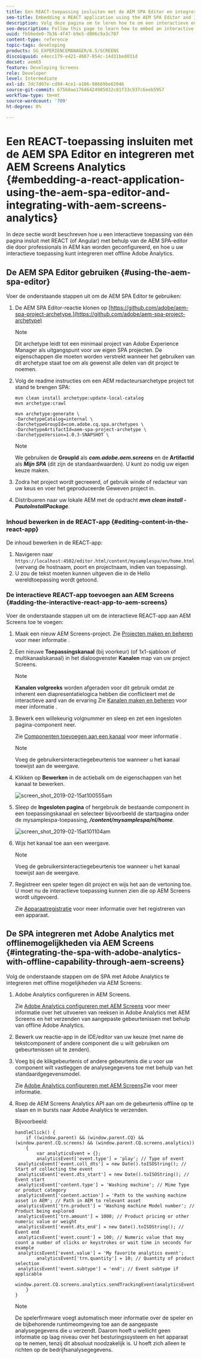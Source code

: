 ```yaml
---
title: Een REACT-toepassing insluiten met de AEM SPA Editor en integreren met AEM Screens Analytics
seo-title: Embedding a REACT application using the AEM SPA Editor and Integrating with AEM Screens Analytics
description: Volg deze pagina om te leren hoe te om een interactieve enige paginatoepassing in te bedden gebruikend REACT (of Angular) gebruikend de redacteur van de SPA van de AEM die door bedrijfsberoeps in AEM kunnen worden gevormd en ook hoe te om uw interactieve toepassing met off-line Adobe Analytics te integreren.
seo-description: Follow this page to learn how to embed an interactive single page application using REACT (or Angular) using the AEM SPA editor that can be configured by business professionals in AEM and also how to integrate your interactive application with offline Adobe Analytics.
uuid: fb56ede0-7b36-4f47-b9e5-d806c9a3c707
content-type: reference
topic-tags: developing
products: SG_EXPERIENCEMANAGER/6.5/SCREENS
discoiquuid: e4ecc179-e421-4687-854c-14d31bed031d
docset: aem65
feature: Developing Screens
role: Developer
level: Intermediate
exl-id: 7dc7d07e-cd94-4ce1-a106-98669be62046
source-git-commit: 67560ae17646424985032c81f33c937c6eeb5957
workflow-type: tm+mt
source-wordcount: '709'
ht-degree: 0%

---
```


# Een REACT-toepassing insluiten met de AEM SPA Editor en integreren met AEM Screens Analytics {#embedding-a-react-application-using-the-aem-spa-editor-and-integrating-with-aem-screens-analytics}

In deze sectie wordt beschreven hoe u een interactieve toepassing van één pagina insluit met REACT (of Angular) met behulp van de AEM SPA-editor die door professionals in AEM kan worden geconfigureerd, en hoe u uw interactieve toepassing kunt integreren met offline Adobe Analytics.

## De AEM SPA Editor gebruiken {#using-the-aem-spa-editor}

Voer de onderstaande stappen uit om de AEM SPA Editor te gebruiken:

1. De AEM SPA Editor-reactie klonen op [https://github.com/adobe/aem-spa-project-archetype.](https://github.com/adobe/aem-spa-project-archetype)

   >[!NOTE]
   >
   >Dit archetype leidt tot een minimaal project van Adobe Experience Manager als uitgangspunt voor uw eigen SPA projecten. De eigenschappen die moeten worden verstrekt wanneer het gebruiken van dit archetype staat toe om als gewenst alle delen van dit project te noemen.

1. Volg de readme instructies om een AEM redacteursarchetype project tot stand te brengen SPA:

   ```
   mvn clean install archetype:update-local-catalog
   mvn archetype:crawl
   
   mvn archetype:generate \
   -DarchetypeCatalog=internal \
   -DarchetypeGroupId=com.adobe.cq.spa.archetypes \
   -DarchetypeArtifactId=aem-spa-project-archetype \
   -DarchetypeVersion=1.0.3-SNAPSHOT \
   ```

   >[!NOTE]
   >
   >We gebruiken de **GroupId** als ***com.adobe.aem.screens*** en de **ArtifactId** als ***Mijn SPA*** (dit zijn de standaardwaarden). U kunt zo nodig uw eigen keuze maken.

1. Zodra het project wordt gecreeerd, of gebruik winde of redacteur van uw keus en voer het geproduceerde Geweven project in.
1. Distribueren naar uw lokale AEM met de opdracht ***mvn clean install -PautoInstallPackage***.

### Inhoud bewerken in de REACT-app {#editing-content-in-the-react-app}

De inhoud bewerken in de REACT-app:

1. Navigeren naar `https://localhost:4502/editor.html/content/mysamplespa/en/home.html` (vervang de hostnaam, poort en projectnaam, indien van toepassing).
1. U zou de tekst moeten kunnen uitgeven die in de Hello wereldtoepassing wordt getoond.

### De interactieve REACT-app toevoegen aan AEM Screens {#adding-the-interactive-react-app-to-aem-screens}

Voer de onderstaande stappen uit om de interactieve REACT-app aan AEM Screens toe te voegen:

1. Maak een nieuw AEM Screens-project. Zie [Projecten maken en beheren](creating-a-screens-project.md) voor meer informatie .

1. Een nieuwe **Toepassingskanaal** (bij voorkeur) (of 1x1-sjabloon of multikanaalskanaal) in het dialoogvenster **Kanalen** map van uw project Screens.

   >[!NOTE]
   >**Kanalen volgreeks** worden afgeraden voor dit gebruik omdat ze inherent een diapresentatielogica hebben die conflicteert met de interactieve aard van de ervaring
   >Zie [Kanalen maken en beheren](managing-channels.md) voor meer informatie .


1. Bewerk een willekeurig volgnummer en sleep en zet een ingesloten pagina-component neer.

   Zie [Componenten toevoegen aan een kanaal](adding-components-to-a-channel.md) voor meer informatie .

   >[!NOTE]
   >
   >Voeg de gebruikersinteractiegebeurtenis toe wanneer u het kanaal toewijst aan de weergave.

1. Klikken op **Bewerken** in de actiebalk om de eigenschappen van het kanaal te bewerken.

   ![screen_shot_2019-02-15at100555am](assets/screen_shot_2019-02-15at100555am.png)

1. Sleep de **Ingesloten pagina** of hergebruik de bestaande component in een toepassingskanaal en selecteer bijvoorbeeld de startpagina onder de mysamplespa-toepassing, ***/content/mysamplespa/nl/home***.

   ![screen_shot_2019-02-15at101104am](assets/screen_shot_2019-02-15at101104am.png)

1. Wijs het kanaal toe aan een weergave.

   >[!NOTE]
   >Voeg de gebruikersinteractiegebeurtenis toe wanneer u het kanaal toewijst aan de weergave.

1. Registreer een speler tegen dit project en wijs het aan de vertoning toe. U moet nu de interactieve toepassing kunnen zien die op AEM Screens wordt uitgevoerd.

   Zie [Apparaatregistratie](device-registration.md) voor meer informatie over het registreren van een apparaat.

## De SPA integreren met Adobe Analytics met offlinemogelijkheden via AEM Screens {#integrating-the-spa-with-adobe-analytics-with-offline-capability-through-aem-screens}

Volg de onderstaande stappen om de SPA met Adobe Analytics te integreren met offline mogelijkheden via AEM Screens:

1. Adobe Analytics configureren in AEM Screens.

   Zie [Adobe Analytics configureren met AEM Screens](configuring-adobe-analytics-aem-screens.md) voor meer informatie over het uitvoeren van reeksen in Adobe Analytics met AEM Screens en het verzenden van aangepaste gebeurtenissen met behulp van offline Adobe Analytics.

1. Bewerk uw reactie-app in de IDE/editor van uw keuze (met name de tekstcomponent of andere component die u wilt gebruiken om gebeurtenissen uit te zenden).
1. Voeg bij de klikgebeurtenis of andere gebeurtenis die u voor uw component wilt vastleggen de analysegegevens toe met behulp van het standaardgegevensmodel.

   Zie [Adobe Analytics configureren met AEM Screens](configuring-adobe-analytics-aem-screens.md)Zie voor meer informatie.

1. Roep de AEM Screens Analytics API aan om de gebeurtenis offline op te slaan en in bursts naar Adobe Analytics te verzenden.

   Bijvoorbeeld:

   ```
   handleClick() {
       if ((window.parent) && (window.parent.CQ) && (window.parent.CQ.screens) && (window.parent.CQ.screens.analytics))
       {
           var analyticsEvent = {};
           analyticsEvent['event.type'] = 'play'; // Type of event
    analyticsEvent['event.coll_dts'] = new Date().toISOString(); // Start of collecting the event
    analyticsEvent['event.dts_start'] = new Date().toISOString(); // Event start
    analyticsEvent['content.type'] = 'Washing machine'; // Mime Type or product category
    analyticsEvent['content.action'] = 'Path to the washing machine asset in AEM'; // Path in AEM to relevant asset
    analyticsEvent['trn.product'] = 'Washing machine Model number'; // Product being explored
    analyticsEvent['trn.amount'] = 1000; // Product pricing or other numeric value or weight
    analyticsEvent['event.dts_end'] = new Date().toISOString(); // Event end
    analyticsEvent['event.count'] = 100; // Numeric value that may count a number of clicks or keystrokes or wait time in seconds for example
    analyticsEvent['event.value'] = 'My favorite analytics event';
           analyticsEvent['trn.quantity'] = 10; // Quantity of product selection
    analyticsEvent['event.subtype'] = 'end'; // Event subtype if applicable
    window.parent.CQ.screens.analytics.sendTrackingEvent(analyticsEvent);
       }
   }
   ```

   >[!NOTE]
   >
   >De spelerfirmware voegt automatisch meer informatie over de speler en de bijbehorende runtimeomgeving toe aan de aangepaste analysegegevens die u verzendt. Daarom hoeft u wellicht geen informatie op laag niveau over het besturingssysteem en het apparaat op te nemen, tenzij dit absoluut noodzakelijk is. U hoeft zich alleen te richten op de bedrijfsanalysegegevens.
